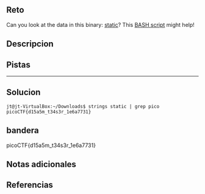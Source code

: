 ## Reto
Can you look at the data in this binary: [static](https://mercury.picoctf.net/static/bc72945175d643626d6ea9a689672dbd/static)? This [BASH script](https://mercury.picoctf.net/static/bc72945175d643626d6ea9a689672dbd/ltdis.sh) might help!
## Descripcion

## Pistas 
****** 
## Solucion
```
jt@jt-VirtualBox:~/Downloads$ strings static | grep pico
picoCTF{d15a5m_t34s3r_1e6a7731}

```
## bandera
picoCTF{d15a5m_t34s3r_1e6a7731}

## Notas adicionales 

## Referencias